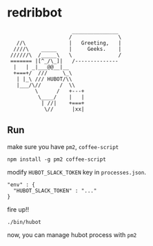 # redribbot

```
                     _______________
                    /               \
   //\              |   Greeting,   |
  ////\    _____    |     Geeks.    |
 //////\  /_____\   \               /
 ======= |[^_/\_]|   /--------------
  |   | _|___@@__|__
  +===+/  ///     \_\
   | |_\ /// HUBOT/\\
   |___/\//      /  \\
         \      /   +---+
          \____/    |   |
           | //|    +===+
            \//      |xx|
```

## Run

make sure you have `pm2`, `coffee-script`

```
npm install -g pm2 coffee-script
```

modify `HUBOT_SLACK_TOKEN` key in `processes.json`.

```
"env" : {
  "HUBOT_SLACK_TOKEN" : "..."
}
```

fire up!!

```
./bin/hubot
```

now, you can manage hubot process with `pm2`
